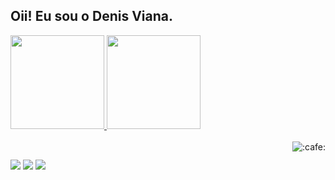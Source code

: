 ##  Oii! Eu sou o Denis Viana.
 <div>
  <a href="https://github.com/deniswsviana">
  <img height="150em" src="https://github-readme-stats.vercel.app/api?username=deniswsviana&show_icons=true&theme=dark&include_all_commits=true&count_private=true"/>
  <img height="150em" src="https://github-readme-stats.vercel.app/api/top-langs/?username=deniswsviana&layout=compact&langs_count=7&theme=dark"/>
</div>
<div style="display: inline_block"><br>
   <img align="right" aria-label=":cafe:" src="https://cdn.discordapp.com/emojis/884559733481177108.png?v=1" alt=":cafe:" >
  
 </div>
  
  ##
 
<div> 
  
  <a href="https://instagram.com/denisviana.jpg" target="_blank"><img src="https://img.shields.io/badge/-Instagram-%23E4405F?style=for-the-badge&logo=instagram&logoColor=white" target="_blank"></a>
  <a href = "mailto:denisviana1055@gmail.com"><img src="https://img.shields.io/badge/-Gmail-%23333?style=for-the-badge&logo=gmail&logoColor=white" target="_blank"></a>
  <a href="https://www.linkedin.com/in/rafaella-ballerini-45875016a" target="_blank"><img src="https://img.shields.io/badge/-LinkedIn-%230077B5?style=for-the-badge&logo=linkedin&logoColor=white" target="_blank"></a> 
 
  
 
</div>

